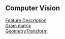 ## Computer Vision
[Feature Description](FeatureDescription/README.md)  
[Gram matrix](Gram/README.md)  
[GeometryTransform](GeometryTransform/README.md)